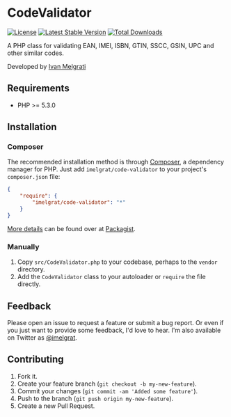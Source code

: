 CodeValidator
==================

[![License](https://poser.pugx.org/imelgrat/code-validator/license)](https://packagist.org/packages/imelgrat/code-validator)
[![Latest Stable Version](https://poser.pugx.org/imelgrat/code-validator/v/stable)](https://packagist.org/packages/imelgrat/code-validator)
[![Total Downloads](https://poser.pugx.org/imelgrat/code-validator/downloads)](https://packagist.org/packages/imelgrat/code-validator)

A PHP class for validating EAN, IMEI, ISBN, GTIN, SSCC, GSIN, UPC and other similar codes.

Developed by [Ivan Melgrati](https://imelgrat.me) 

Requirements
------------

*   PHP >= 5.3.0

Installation
------------

### Composer

The recommended installation method is through
[Composer](http://getcomposer.org/), a dependency manager for PHP. Just add
`imelgrat/code-validator` to your project's `composer.json` file:

```json
{
    "require": {
        "imelgrat/code-validator": "*"
    }
}
```

[More details](http://packagist.org/packages/imelgrat/code-validator) can
be found over at [Packagist](http://packagist.org).

### Manually

1.  Copy `src/CodeValidator.php` to your codebase, perhaps to the `vendor`
    directory.
2.  Add the `CodeValidator` class to your autoloader or `require` the file
    directly.

Feedback
--------

Please open an issue to request a feature or submit a bug report. Or even if
you just want to provide some feedback, I'd love to hear. I'm also available on
Twitter as [@imelgrat](https://twitter.com/imelgrat).

Contributing
------------

1.  Fork it.
2.  Create your feature branch (`git checkout -b my-new-feature`).
3.  Commit your changes (`git commit -am 'Added some feature'`).
4.  Push to the branch (`git push origin my-new-feature`).
5.  Create a new Pull Request.
